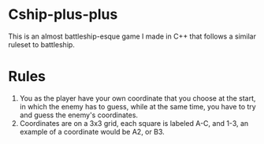 # Cship-plus-plus 

This is an almost battleship-esque game I made in C++ that follows a similar ruleset to battleship.

# Rules

1. You as the player have your own coordinate that you choose at the start, in which the enemy has to guess, while at the same time, you have to try and guess the enemy's coordinates.
2. Coordinates are on a 3x3 grid, each square is labeled A-C, and 1-3, an example of a coordinate would be A2, or B3.



